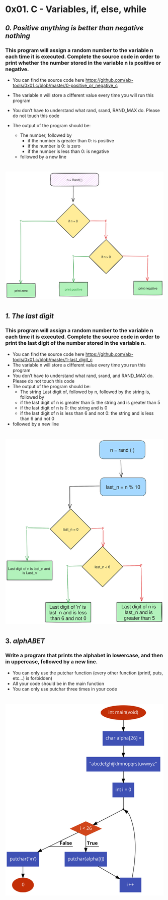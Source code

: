 # 0x01. C - Variables, if, else, while
## _0. Positive anything is better than negative nothing_
### This program will assign a random number to the variable n each time it is executed. Complete the source code in order to print whether the number stored in the variable n is positive or negative.
* You can find the source code here  https://github.com/alx-tools/0x01.c/blob/master/0-positive_or_negative_c
* The variable n will store a different value every time you will run this program
* You don’t have to understand what rand, srand, RAND_MAX do. Please do not touch this code

* The output of the program should be:
  * The number, followed by
    * if the number is greater than 0: is positive
    * if the number is 0: is zero
    * if the number is less than 0: is negative
  * followed by a new line
#
![Alt text](./img/0.png)
#
## _1. The last digit_
### This program will assign a random number to the variable n each time it is executed. Complete the source code in order to print the last digit of the number stored in the variable n.
* You can find the source code here https://github.com/alx-tools/0x01.c/blob/master/1-last_digit_c
* The variable n will store a different value every time you run this program
* You don’t have to understand what rand, srand, and RAND_MAX do. Please do not touch this code
* The output of the program should be:
  * The string Last digit of, followed by n, followed by the string is, followed by
  * if the last digit of n is greater than 5: the string and is greater than 5
  * if the last digit of n is 0: the string and is 0
  * if the last digit of n is less than 6 and not 0: the string and is less than 6 and not 0
* followed by a new line
#
![Alt text](./img/1.png)
#
## 3. _alphABET_
### Write a program that prints the alphabet in lowercase, and then in uppercase, followed by a new line.
* You can only use the putchar function (every other function (printf, puts, etc…) is forbidden)
* All your code should be in the main function
* You can only use putchar three times in your code
#
![Alt text](./img/2.png)
#


